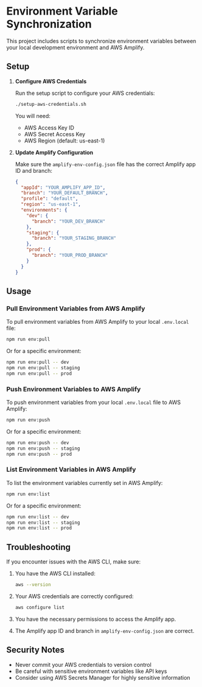 # Environment Variable Synchronization

This project includes scripts to synchronize environment variables between your local development environment and AWS Amplify.

## Setup

1. **Configure AWS Credentials**

   Run the setup script to configure your AWS credentials:

   ```bash
   ./setup-aws-credentials.sh
   ```

   You will need:
   - AWS Access Key ID
   - AWS Secret Access Key
   - AWS Region (default: us-east-1)

2. **Update Amplify Configuration**

   Make sure the `amplify-env-config.json` file has the correct Amplify app ID and branch:

   ```json
   {
     "appId": "YOUR_AMPLIFY_APP_ID",
     "branch": "YOUR_DEFAULT_BRANCH",
     "profile": "default",
     "region": "us-east-1",
     "environments": {
       "dev": {
         "branch": "YOUR_DEV_BRANCH"
       },
       "staging": {
         "branch": "YOUR_STAGING_BRANCH"
       },
       "prod": {
         "branch": "YOUR_PROD_BRANCH"
       }
     }
   }
   ```

## Usage

### Pull Environment Variables from AWS Amplify

To pull environment variables from AWS Amplify to your local `.env.local` file:

```bash
npm run env:pull
```

Or for a specific environment:

```bash
npm run env:pull -- dev
npm run env:pull -- staging
npm run env:pull -- prod
```

### Push Environment Variables to AWS Amplify

To push environment variables from your local `.env.local` file to AWS Amplify:

```bash
npm run env:push
```

Or for a specific environment:

```bash
npm run env:push -- dev
npm run env:push -- staging
npm run env:push -- prod
```

### List Environment Variables in AWS Amplify

To list the environment variables currently set in AWS Amplify:

```bash
npm run env:list
```

Or for a specific environment:

```bash
npm run env:list -- dev
npm run env:list -- staging
npm run env:list -- prod
```

## Troubleshooting

If you encounter issues with the AWS CLI, make sure:

1. You have the AWS CLI installed:
   ```bash
   aws --version
   ```

2. Your AWS credentials are correctly configured:
   ```bash
   aws configure list
   ```

3. You have the necessary permissions to access the Amplify app.

4. The Amplify app ID and branch in `amplify-env-config.json` are correct.

## Security Notes

- Never commit your AWS credentials to version control
- Be careful with sensitive environment variables like API keys
- Consider using AWS Secrets Manager for highly sensitive information
